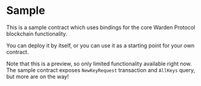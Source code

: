# Sample

This is a sample contract which uses bindings for the core Warden Protocol blockchain functionality.

You can deploy it by itself, or you can use it as a starting point for your own contract.

Note that this is a preview, so only limited functionality available right now.
The sample contract exposes `NewKeyRequest` transaction and `AllKeys` query, but more are on the way!
